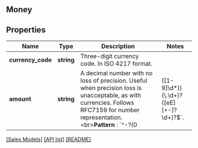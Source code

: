 ## Money

## Properties

Name | Type | Description | Notes
------------ | ------------- | ------------- | -------------
**currency_code** | **string** | Three-digit currency code. In ISO 4217 format. |
**amount** | **string** | A decimal number with no loss of precision. Useful when precision loss is unacceptable, as with currencies. Follows RFC7159 for number representation. &lt;br&gt;**Pattern** : &#x60;^-?(0|([1-9]\\d*))(\\.\\d+)?([eE][+-]?\\d+)?$&#x60;. |

[[Sales Models]](../) [[API list]](../../Api) [[README]](../../../README.md)
